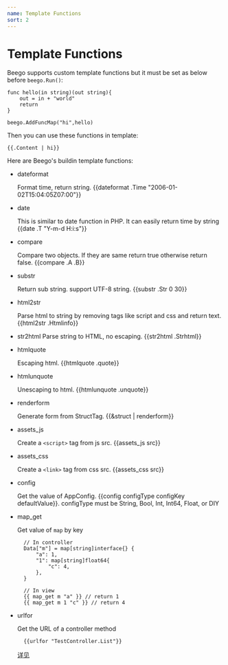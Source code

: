 ```yaml
---
name: Template Functions
sort: 2
---
```


# Template Functions

Beego supports custom template functions but it must be set as below before `beego.Run()`:

	func hello(in string)(out string){
		out = in + "world"
		return
	}
	
	beego.AddFuncMap("hi",hello)

Then you can use these functions in template:

	{{.Content | hi}}

Here are Beego's buildin template functions:

* dateformat

  Format time, return string. {{dateformat .Time "2006-01-02T15:04:05Z07:00"}}

* date

  This is similar to date function in PHP. It can easily return time by string {{date .T "Y-m-d H:i:s"}}

* compare

  Compare two objects. If they are same return true otherwise return false. {{compare .A .B}}

* substr

  Return sub string. support UTF-8 string. {{substr .Str 0 30}}

* html2str

  Parse html to string by removing tags like script and css and return text. {{html2str .Htmlinfo}}

* str2html
  Parse string to HTML, no escaping. {{str2html .Strhtml}}

* htmlquote

  Escaping html. {{htmlquote .quote}}

* htmlunquote

  Unescaping to html. {{htmlunquote .unquote}}

* renderform

  Generate form from StructTag. {{&struct | renderform}}
  	
* assets_js

    Create a `<script>` tag from js src. {{assets_js src}}

* assets_css

    Create a `<link>` tag from css src. {{assets_css src}}

* config

    Get the value of AppConfig. {{config configType configKey defaultValue}}. configType must be String, Bool, Int, Int64, Float, or DIY

* map_get

    Get value of `map` by key

        // In controller
        Data["m"] = map[string]interface{} {
            "a": 1,
            "1": map[string]float64{
                "c": 4,
            },
        }

        // In view
        {{ map_get m "a" }} // return 1
        {{ map_get m 1 "c" }} // return 4
        
* urlfor

    Get the URL of a controller method
   
        {{urlfor "TestController.List"}}
        
    [详见](zh-CN/mvc/controller/urlbuilding.md#how-to-use-in-template)
